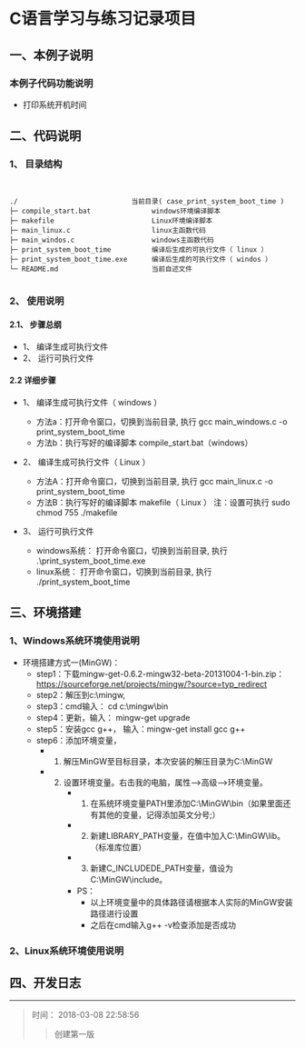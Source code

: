 # C语言学习与练习记录项目

## 一、本例子说明

### 本例子代码功能说明

+ 打印系统开机时间


## 二、代码说明

### 1、 目录结构

<pre><code>

./                            当前目录( case_print_system_boot_time )
├─ compile_start.bat               windows环境编译脚本
├─ makefile                        Linux环境编译脚本
├─ main_linux.c                    linux主函数代码
├─ main_windos.c                   windows主函数代码
├─ print_system_boot_time          编译后生成的可执行文件（ linux ）
├─ print_system_boot_time.exe      编译后生成的可执行文件（ windos ）
└─ README.md                       当前自述文件

</code></pre>

### 2、 使用说明

#### 2.1、 步骤总纲

+ 1、 编译生成可执行文件
+ 2、 运行可执行文件

#### 2.2 详细步骤

+ 1、 编译生成可执行文件（ windows ）
    + 方法a：打开命令窗口，切换到当前目录, 执行 gcc main_windows.c -o print_system_boot_time
    + 方法b：执行写好的编译脚本 compile_start.bat（windows）

+ 2、 编译生成可执行文件（ Linux ）
    + 方法A：打开命令窗口，切换到当前目录, 执行 gcc main_linux.c -o print_system_boot_time
    + 方法B：执行写好的编译脚本 makefile（ Linux ） 注：设置可执行 sudo chmod 755 ./makefile


+ 3、 运行可执行文件
    + windows系统： 打开命令窗口，切换到当前目录, 执行 .\print_system_boot_time.exe 
    + linux系统：   打开命令窗口，切换到当前目录, 执行 ./print_system_boot_time 

## 三、环境搭建

### 1、Windows系统环境使用说明

+ 环境搭建方式一(MinGW)：
    * step1：下载mingw-get-0.6.2-mingw32-beta-20131004-1-bin.zip：https://sourceforge.net/projects/mingw/?source=typ_redirect
    * step2：解压到c:\mingw,
    * step3：cmd输入： cd c:\mingw\bin
    * step4：更新，输入： mingw-get upgrade
    * step5：安装gcc g++， 输入：mingw-get install gcc g++
    * step6：添加环境变量，
        + 1. 解压MinGW至目标目录，本次安装的解压目录为C:\MinGW
        + 2. 设置环境变量。右击我的电脑，属性-->高级-->环境变量。
              * 1) 在系统环境变量PATH里添加C:\MinGW\bin（如果里面还有其他的变量，记得添加英文分号;）
              * 2) 新建LIBRARY_PATH变量，在值中加入C:\MinGW\lib。（标准库位置）
              * 3) 新建C_INCLUDEDE_PATH变量，值设为C:\MinGW\include。
              * PS：
                  + 以上环境变量中的具体路径请根据本人实际的MinGW安装路径进行设置
                  + 之后在cmd输入g++ -v检查添加是否成功


### 2、Linux系统环境使用说明


## 四、开发日志

---
>  时间： 2018-03-08 22:58:56
>> 创建第一版


